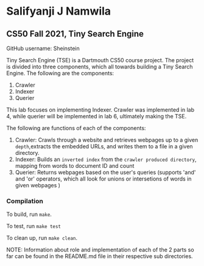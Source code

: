 
# Salifyanji J Namwila
## CS50 Fall 2021, Tiny Search Engine

GitHub username: Sheinstein

Tiny Search Engine (TSE) is a Dartmouth CS50 course project. The project is divided into three components, which  all towards  building a Tiny Search Engine.
The following are the components:
1. Crawler
2. Indexer
3. Querier

This lab focuses on implementing Indexer. Crawler was implemented in lab 4, while querier will be implemented in lab 6, ultimately making the TSE.

The following are functions of each of the components:
1. Crawler: Crawls through a website and retrieves webpages up to a given `depth`,extracts the embedded URLs, and writes them to a file in a given directory.
2. Indexer: Builds an `inverted index` from the `crawler produced directory`, mapping from words to document ID and count
3. Querier: Returns webpages based on the user's queries (supports 'and' and 'or' operators, which all look for unions or intersetions of words in given webpages )


### Compilation

To build, run `make`.

To test, run `make test`

To clean up, run `make clean`.

NOTE: Information about role and implementation of each of the 2 parts so far can be found in the README.md file in their respective sub directories.
